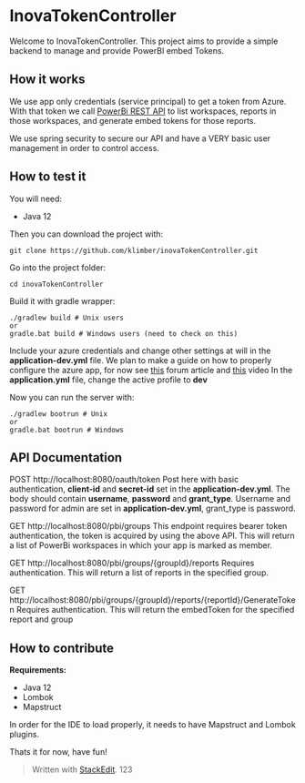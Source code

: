 # InovaTokenController

Welcome to InovaTokenController. This project aims to provide a simple backend to manage and provide PowerBI embed Tokens.

## How it works

We use app only credentials (service principal) to get a token from Azure. With that token we call [PowerBi REST API](https://docs.microsoft.com/en-us/rest/api/power-bi/) to list workspaces, reports in those workspaces, and generate embed tokens for those reports.

We use spring security to secure our API and have a VERY basic user management in order to control access.

## How to test it

You will need:

 - Java 12

Then you can download the project with:

    git clone https://github.com/klimber/inovaTokenController.git

Go into the project folder:

    cd inovaTokenController

Build it with gradle wrapper:

    ./gradlew build # Unix users
    or
    gradle.bat build # Windows users (need to check on this)

Include your azure credentials and change other settings at will in the **application-dev.yml** file.
We plan to make a guide on how to properly configure the  azure app, for now see [this](https://community.powerbi.com/t5/Developer/App-only-authentication-oAuth2-token-request/td-p/759839) forum article and [this](https://www.youtube.com/watch?v=ZhMfpdXLIw0) video
In the **application.yml** file, change the active profile to **dev**

Now you can run the server with:

    ./gradlew bootrun # Unix
    or
    gradle.bat bootrun # Windows

## API Documentation

POST    http://localhost:8080/oauth/token
Post here with basic authentication, **client-id** and **secret-id** set in the **application-dev.yml**. The body should contain **username**, **password** and **grant_type**. Username and password for admin are set in **application-dev.yml**, grant_type is password.

GET http://localhost:8080/pbi/groups
This endpoint requires bearer token authentication, the token is acquired by using the above API. This will return a list of PowerBi workspaces in which your app is marked as member.

GET http://localhost:8080/pbi/groups/{groupId}/reports
Requires authentication. This will return a list of reports in the specified group.

GET http://localhost:8080/pbi/groups/{groupId}/reports/{reportId}/GenerateToken
Requires authentication. This will return the embedToken for the specified report and group

## How to contribute

**Requirements:**

 - Java 12
 - Lombok
 - Mapstruct

In order for the IDE to load properly, it needs to have Mapstruct and Lombok plugins.

Thats it for now, have fun!

> Written with [StackEdit](https://stackedit.io/).
123
